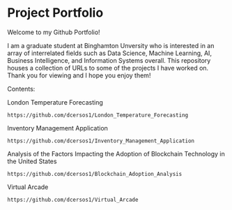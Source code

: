 # Project Portfolio

Welcome to my Github Portfolio! 

I am a graduate student at Binghamton Unversity who is interested in an array of interrelated fields such as Data Science, Machine Learning, AI, Business Intelligence, and Information Systems overall. This repository houses a collection of URLs to some of the projects I have worked on. Thank you for viewing and I hope you enjoy them!


Contents:

  London Temperature Forecasting 
  
    https://github.com/dcersos1/London_Temperature_Forecasting
    
  Inventory Management Application 

    https://github.com/dcersos1/Inventory_Management_Application

  Analysis of the Factors Impacting the Adoption of Blockchain Technology in the United States 
  
    https://github.com/dcersos1/Blockchain_Adoption_Analysis
    
  Virtual Arcade
  
    https://github.com/dcersos1/Virtual_Arcade

